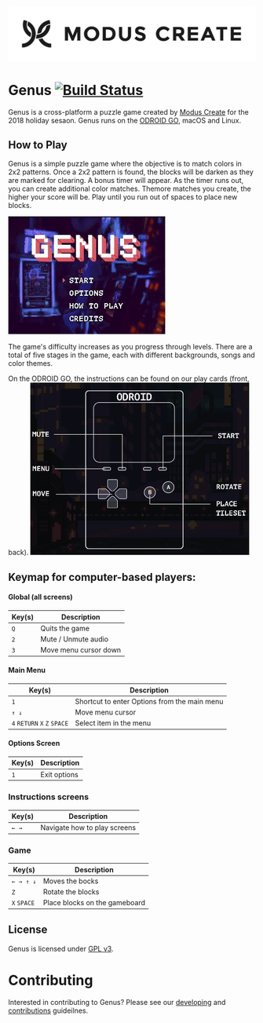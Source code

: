 [![Modus Create](./readme-images/modus.logo.svg)](https://moduscreate.com)

# Genus [![Build Status](https://ci.moduscreate.com/buildStatus/icon?job=ModusCreateOrg/genus/master&build=1)](https://ci.moduscreate.com/job/ModusCreateOrg/job/genus/job/master/1/)

Genus is a cross-platform a puzzle game created by [Modus Create](https://moduscreate.com) for the 2018 holiday sesaon. Genus runs on the [ODROID GO](https://www.hardkernel.com/shop/odroid-go/), macOS and Linux.

## How to Play
Genus is a simple puzzle game where the objective is to match colors in 2x2 patterns. Once a 2x2 pattern is found, the blocks will be darken as they are marked for clearing. A bonus timer will appear. As the timer runs out, you can create additional color matches. Themore matches you create, the higher your score will be.  Play until you run out of spaces to place new blocks.  

![genus-gameplay.gif](./readme-images/genus-gameplay.gif)

The game's difficulty increases as you progress through levels. There are a total of five stages in the game, each with different backgrounds, songs and color themes.

On the ODROID GO, the instructions can be found on our play cards (front, back).
![genus-card-odroid-cutout.jpg](./readme-images/genus-card-odroid-cutout.jpg)


## Keymap for computer-based players:

#### Global (all screens)
| Key(s) | Description |
| --- | --- |
| `Q` | Quits the game |
| `2` | Mute / Unmute audio |
| `3` | Move menu cursor down |

#### Main Menu
| Key(s) | Description |
| --- | --- |
| `1` | Shortcut to enter Options from the main menu |
| `↑ ↓` | Move menu cursor |
| `4` `RETURN` `X` `Z` `SPACE` | Select item in the menu |

#### Options Screen
| Key(s) | Description |
| --- | --- |
| `1` | Exit options |


### Instructions screens
| Key(s) | Description |
| --- | --- |
| `← →` | Navigate how to play screens |

### Game
| Key(s) | Description |
| --- | --- |
|`← → ↑ ↓` | Moves the bocks |
| `Z` | Rotate the blocks |
| `X` `SPACE` | Place blocks on the gameboard |

## License
Genus is licensed under [GPL v3](https://www.gnu.org/licenses/quick-guide-gplv3.en.html).

# Contributing
Interested in contributing to Genus? Please see our [developing](./DEVELOPING.md) and [contributions](./CONTRIBUTIONS.MD) guideilnes. 
